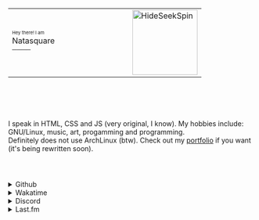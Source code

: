 <div>
    <h1>
        <table>
            <tr>
                <td>
                    <sup><sub><sub>Hey there! I am</sub></sub></sup><br />Natasquare<br /><sup>────</sup><img
                        width="192px" />
                </td>
                <td>
                    <a href="#" title="HideSeekSpin">
                        <img src="https://cdn.discordapp.com/emojis/962344334177480744.gif?size=128" width="133px"
                            height="133px" alt="HideSeekSpin" />
                    </a>
                </td>
            </tr>
        </table>
        <br />
    </h1>
    <p>
        <br />
        I speak in HTML, CSS and JS (very original, I know). My hobbies include: GNU/Linux, music,
        art, progamming and programming.<br />
        Definitely does not use ArchLinux (btw). Check out my
        <a href="https://nat.is-a.dev/" title="nat.is-a.dev">portfolio</a> if you want (it's being
        rewritten soon).
    </p>
    <h1></h1>
    <br />
    <details>
        <summary>Github&nbsp;</summary>
        <br />
        <table>
            <tr>
                <td>
                    <a href="#" title="Github stats">
                        <picture>
                            <source srcset="https://github-readme-stats.vercel.app/api?username=natasquare&count_private=true&show_icons=true&include_all_commits=true&hide_border=true&count_private=true&text_color=1b1f27&title_color=78aad8&icon_color=78aad8&bg_color=00000000&border_radius=8&disable_animations=true&hide_title=true&line_height=24px" media="(prefers-color-scheme: light), (prefers-color-scheme: no-preference)" />
                            <img src="https://github-readme-stats.vercel.app/api?username=natasquare&count_private=true&show_icons=true&include_all_commits=true&hide_border=true&count_private=true&text_color=d7dce8&title_color=78aad8&icon_color=78aad8&bg_color=00000000&border_radius=8&disable_animations=true&hide_title=true&line_height=24px"
                                width="420px" alt="Github stats" />
                        </picture>
                    </a>
                </td>
            </tr>
            <tr></tr>
            <tr>
                <td>
                    <a href="#" title="Github top languages">
                        <picture>
                            <source srcset="https://github-readme-stats.vercel.app/api/top-langs/?username=natasquare&hide_border=true&text_color=1b1f27&bg_color=00000000&border_radius=8&hide_title=true" media="(prefers-color-scheme: light), (prefers-color-scheme: no-preference)" />
                            <img src="https://github-readme-stats.vercel.app/api/top-langs/?username=natasquare&hide_border=true&text_color=d7dce8&bg_color=00000000&border_radius=8&hide_title=true"
                                width="420px" alt="Github top languages" />
                        </picture>
                    </a>
                </td>
            </tr>
        </table>
    </details>
    <details>
        <summary>Wakatime</summary>
        <br />
        <table>
            <tr>
                <td>
                    <a href="https://wakatime.com/@ntsq">
                        <picture>
                            <source srcset="https://github-readme-stats.vercel.app/api/wakatime?username=ntsq&hide_border=true&text_color=1b1f27&bg_color=00000000&border_radius=8&hide_title=true&range=last_7_days&line_height=24px" media="(prefers-color-scheme: light), (prefers-color-scheme: no-preference)" />
                            <img src="https://github-readme-stats.vercel.app/api/wakatime?username=ntsq&hide_border=true&text_color=d7dce8&bg_color=00000000&border_radius=8&hide_title=true&range=last_7_days&line_height=24px"
                                width="420px" />
                        </picture>
                    </a>
                </td>
            </tr>
        </table>
    </details>
    <details>
        <summary>Discord</summary>
        <br />
        <table>
            <tr>
                <td>
                    <a href="https://discord.com/users/696698254770831421" title="Natasquare#2048">
                        <picture>
                            <source srcset="https://lanyard.cnrad.dev/api/696698254770831421?bg=00000000&borderRadius=8px&idleMessage=Procrastinating&theme=light" media="(prefers-color-scheme: light), (prefers-color-scheme: no-preference)" />
                            <img src="https://lanyard.cnrad.dev/api/696698254770831421?bg=00000000&borderRadius=8px&idleMessage=Procrastinating"
                                width="420px" alt="Discord status" />
                        </picture>
                    </a>
                </td>
            </tr>
        </table>
    </details>
    <details>
        <summary>Last.fm</summary>
        <br />
        <table>
            <tr>
                <td>
                    <a href="https://www.last.fm/user/Natasquare" title="Natasquare">
                        <picture>
                            <source srcset="https://lastfm-profile-readme.vercel.app/api/natasquare?color=00000000&textColor=1b1f27&isRounded=true" media="(prefers-color-scheme: light), (prefers-color-scheme: no-preference)" />
                            <img src="https://lastfm-profile-readme.vercel.app/api/natasquare?color=00000000&textColor=d7dce8&isRounded=true"
                                width="420px" alt="Last.fm now-playing" />
                        </picture>
                    </a>
                </td>
            </tr>
        </table>
    </details>
</div>
